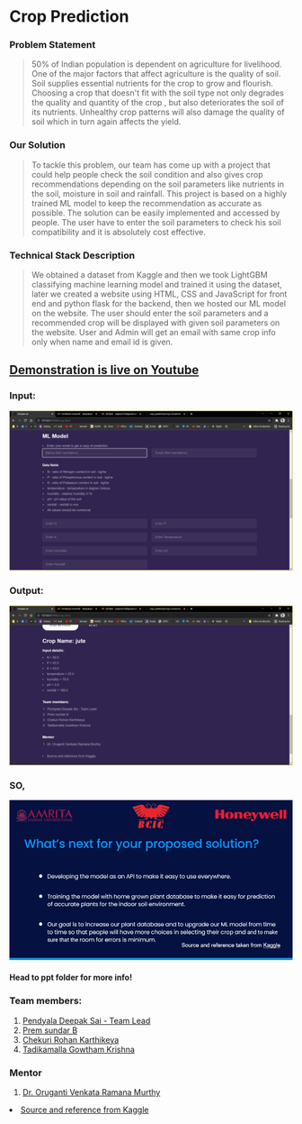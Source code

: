 <h1 class="major">Crop Prediction</h1>
                  									<h3>Problem Statement</h3>
									<blockquote>50% of Indian population is dependent on agriculture for livelihood. One of the major factors that affect agriculture is the quality of soil. Soil supplies essential nutrients for the crop to grow and flourish. Choosing a crop that doesn't fit with the soil type not only degrades the quality and quantity of the crop , but also deteriorates the soil of its nutrients. Unhealthy crop patterns will also damage the quality of soil which in turn again affects the yield.</blockquote>
																		<h3>Our Solution</h3>
									<blockquote>To tackle this problem, our team has come up with a project that could help people check the soil condition and also gives crop recommendations depending on the soil parameters like nutrients in the soil, moisture in soil and rainfall. This project is based on a highly trained ML model to keep the recommendation as accurate as possible. The solution can be easily implemented and accessed by people. The user have to enter the soil parameters to check his soil compatibility and it is absolutely cost effective. </blockquote>
									<h3>Technical Stack Description</h3>
									<blockquote>We obtained a dataset from Kaggle and then we took LightGBM classifying machine learning model and trained it using the dataset, later we created a website using HTML, CSS and JavaScript for front end and python flask for the backend, then we hosted our ML model on the website. The user should enter the soil parameters and a recommended crop will be displayed with given soil parameters on the website. User and Admin will get an email with same crop info only when name and email id is given. </blockquote>
 

 ## [Demonstration is live on Youtube](https://youtu.be/J-JmpoViLe0)
 ### Input:
 ![input](/ppt/input.png)
  ### Output:
![output](/ppt/output.png)

### SO,
![output](/ppt/Slide9.jpg)

#### Head to ppt folder for more info!
 <h3>Team members:</h3>
											<ol>
                        <li><a href="https://deepaksai.pythonanywhere.com/">Pendyala Deepak Sai - Team Lead</a></li>
	<li><a href="https://github.com/PremSundarB">Prem sundar B</a></li>
	<li><a href="https://github.com/Asmodaios-666">Chekuri Rohan Karthikeya</a></li>
	<li><a href="https://github.com/Gowthamtadikamalla">Tadikamalla Gowtham Krishna</a></li>
                        											</ol>
                        <h3>Mentor</h3>
                        <ol>
                        <li><a href="https://amrita.edu/faculty/ovr-murthy/">Dr. Oruganti Venkata Ramana Murthy </a></li>
											</ol>
                      <li><a href="https://www.kaggle.com">Source and reference from Kaggle</a></li>
						</div>
						
